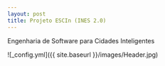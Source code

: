 ```yaml
---
layout: post
title: Projeto ESCIn (INES 2.0)
---
```


 

Engenharia de Software para Cidades Inteligentes

![_config.yml]({{ site.baseurl }}/images/Header.jpg)

